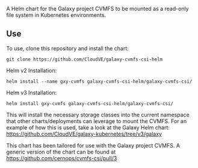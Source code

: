 A Helm chart for the Galaxy project CVMFS to be mounted as a read-only file
system in Kubernetes environments.

## Use
To use, clone this repository and install the chart:
```
git clone https://github.com/CloudVE/galaxy-cvmfs-csi-helm
```
Helm v2 Installation:
```
helm install --name gxy-cvmfs galaxy-cvmfs-csi-helm/galaxy-cvmfs-csi/
```
Helm v3 Installation:
```
helm install gxy-cvmfs galaxy-cvmfs-csi-helm/galaxy-cvmfs-csi/

```
This will install the necessary storage classes into the current namespace that
other charts/deployments can leverage to mount the CVMFS. For an example of how
this is used, take a look at the Galaxy Helm chart:
https://github.com/CloudVE/galaxy-kubernetes/tree/v3/galaxy

This chart has been tailored for use with the Galaxy project CVMFS. A generic
version of the chart can be found at https://github.com/cernops/cvmfs-csi/pull/3
